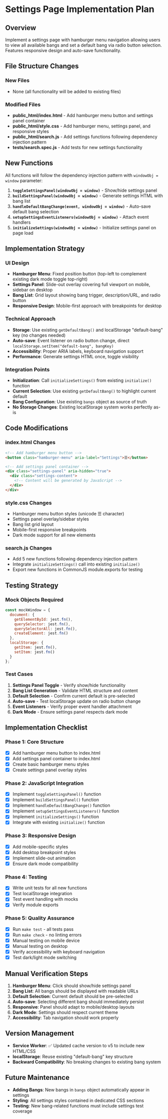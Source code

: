 # Settings Page Implementation Plan

## Overview
Implement a settings page with hamburger menu navigation allowing users to view all available bangs and set a default bang via radio button selection. Features responsive design and auto-save functionality.

## File Structure Changes

### New Files
- None (all functionality will be added to existing files)

### Modified Files
- **public_html/index.html** - Add hamburger menu button and settings panel container
- **public_html/style.css** - Add hamburger menu, settings panel, and responsive styles  
- **public_html/search.js** - Add settings functions following dependency injection pattern
- **tests/search.spec.js** - Add tests for new settings functionality

## New Functions

All functions will follow the dependency injection pattern with `windowObj = window` parameter:

1. **`toggleSettingsPanel(windowObj = window)`** - Show/hide settings panel
2. **`buildSettingsPanel(windowObj = window)`** - Generate settings HTML with bang list
3. **`handleDefaultBangChange(event, windowObj = window)`** - Auto-save default bang selection
4. **`setupSettingsEventListeners(windowObj = window)`** - Attach event handlers
5. **`initializeSettings(windowObj = window)`** - Initialize settings panel on page load

## Implementation Strategy

### UI Design
- **Hamburger Menu**: Fixed position button (top-left to complement existing dark mode toggle top-right)
- **Settings Panel**: Slide-out overlay covering full viewport on mobile, sidebar on desktop
- **Bang List**: Grid layout showing bang trigger, description/URL, and radio button
- **Responsive Design**: Mobile-first approach with breakpoints for desktop

### Technical Approach
- **Storage**: Use existing `getDefaultBang()` and localStorage "default-bang" key (no changes needed)
- **Auto-save**: Event listener on radio button change, direct `localStorage.setItem("default-bang", bangKey)`
- **Accessibility**: Proper ARIA labels, keyboard navigation support
- **Performance**: Generate settings HTML once, toggle visibility

### Integration Points
- **Initialization**: Call `initializeSettings()` from existing `initialize()` function
- **Current Selection**: Use existing `getDefaultBang()` to highlight current default
- **Bang Configuration**: Use existing `bangs` object as source of truth
- **No Storage Changes**: Existing localStorage system works perfectly as-is

## Code Modifications

### index.html Changes
```html
<!-- Add hamburger menu button -->
<button class="hamburger-menu" aria-label="Settings">☰</button>

<!-- Add settings panel container -->
<div class="settings-panel" aria-hidden="true">
  <div class="settings-content">
    <!-- Content will be generated by JavaScript -->
  </div>
</div>
```

### style.css Changes
- Hamburger menu button styles (unicode ☰ character)
- Settings panel overlay/sidebar styles
- Bang list grid layout
- Mobile-first responsive breakpoints
- Dark mode support for all new elements

### search.js Changes
- Add 5 new functions following dependency injection pattern
- Integrate `initializeSettings()` call into existing `initialize()`
- Export new functions in CommonJS module.exports for testing

## Testing Strategy

### Mock Objects Required
```javascript
const mockWindow = {
  document: {
    getElementById: jest.fn(),
    querySelector: jest.fn(),
    querySelectorAll: jest.fn(),
    createElement: jest.fn()
  },
  localStorage: {
    getItem: jest.fn(),
    setItem: jest.fn()
  }
};
```

### Test Cases
1. **Settings Panel Toggle** - Verify show/hide functionality
2. **Bang List Generation** - Validate HTML structure and content
3. **Default Selection** - Confirm current default is pre-selected
4. **Auto-save** - Test localStorage update on radio button change
5. **Event Listeners** - Verify proper event handler attachment
6. **Dark Mode** - Ensure settings panel respects dark mode

## Implementation Checklist

### Phase 1: Core Structure
- [x] Add hamburger menu button to index.html
- [x] Add settings panel container to index.html
- [x] Create basic hamburger menu styles
- [x] Create settings panel overlay styles

### Phase 2: JavaScript Integration
- [x] Implement `toggleSettingsPanel()` function
- [x] Implement `buildSettingsPanel()` function  
- [x] Implement `handleDefaultBangChange()` function
- [x] Implement `setupSettingsEventListeners()` function
- [x] Implement `initializeSettings()` function
- [x] Integrate with existing `initialize()` function

### Phase 3: Responsive Design
- [x] Add mobile-specific styles
- [x] Add desktop breakpoint styles
- [x] Implement slide-out animation
- [x] Ensure dark mode compatibility

### Phase 4: Testing
- [x] Write unit tests for all new functions
- [x] Test localStorage integration
- [x] Test event handling with mocks
- [x] Verify module exports

### Phase 5: Quality Assurance
- [x] Run `make test` - all tests pass
- [x] Run `make check` - no linting errors
- [x] Manual testing on mobile device
- [x] Manual testing on desktop
- [x] Verify accessibility with keyboard navigation
- [x] Test dark/light mode switching

## Manual Verification Steps

1. **Hamburger Menu**: Click should show/hide settings panel
2. **Bang List**: All bangs should be displayed with readable URLs
3. **Default Selection**: Current default should be pre-selected
4. **Auto-save**: Selecting different bang should immediately persist
5. **Responsive**: Panel should adapt to mobile/desktop layouts
6. **Dark Mode**: Settings should respect current theme
7. **Accessibility**: Tab navigation should work properly

## Version Management

- **Service Worker**: ✅ Updated cache version to v5 to include new HTML/CSS
- **localStorage**: Reuse existing "default-bang" key structure
- **Backward Compatibility**: No breaking changes to existing bang system

## Future Maintenance

- **Adding Bangs**: New bangs in `bangs` object automatically appear in settings
- **Styling**: All settings styles contained in dedicated CSS sections
- **Testing**: New bang-related functions must include settings test coverage